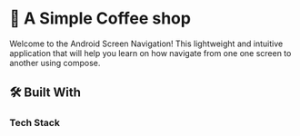 <!-- PROJECT DESCRIPTION -->

# 📖 A Simple Coffee shop  <a name="about-project"></a>

Welcome to the Android Screen Navigation! This lightweight and intuitive application that will help you learn on how navigate from one one screen to another using compose.

## 🛠 Built With <a name="built-with"></a>

### Tech Stack <a name="tech-stack"></a>



